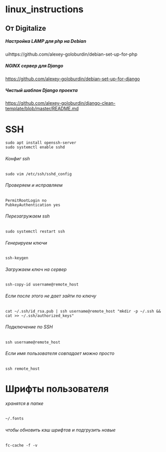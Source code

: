 # linux_instructions



## От **Digitalize**

#####  Настройка LAMP для php на Debian
uihttps://github.com/alexey-goloburdin/debian-set-up-for-php

##### NGINX сервер для Django
https://github.com/alexey-goloburdin/debian-set-up-for-django

##### Чистый шаблон Django проекта
https://github.com/alexey-goloburdin/django-clean-template/blob/master/README.md
# SSH 
    sudo apt install openssh-server
    sudo systemctl enable sshd

###### Конфиг ssh
    sudo vim /etc/ssh/sshd_config

###### Проверяем и исправляем
    PermitRootLogin no
    PubkeyAuthentication yes

###### Перезагружаем ssh
    sudo systemctl restart ssh

###### Генерируем ключи
    ssh-keygen

###### Загружаем ключ на сервер
    ssh-copy-id username@remote_host

###### Если после этого не дает зайти по ключу
    cat ~/.ssh/id_rsa.pub | ssh username@remote_host "mkdir -p ~/.ssh && cat >> ~/.ssh/authorized_keys"

###### Подключение по SSH
    ssh username@remote_host

###### Если имя пользователя совпадает можно просто 
    ssh remote_host

# Шрифты пользователя 
###### хранятся в папке 
    ~/.fonts

###### чтобы обновить кэш шрифтов и подгрузить новые
    fc-cache -f -v


